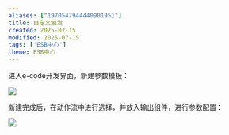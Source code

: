 ```yaml
---
aliases: ["1970547944440901951"]
title: 自定义触发
created: 2025-07-15
modified: 2025-07-15
tags: ['ESB中心']
theme: ESB中心
---
```


进入e-code开发界面，新建参数模板：

![](d84369d2c52bb282f9177e4b340bbbc5.jpg)

新建完成后，在动作流中进行选择，并放入输出组件，进行参数配置：

![](6c6f237e50269602752b1a5ff18a7a5a.jpg)